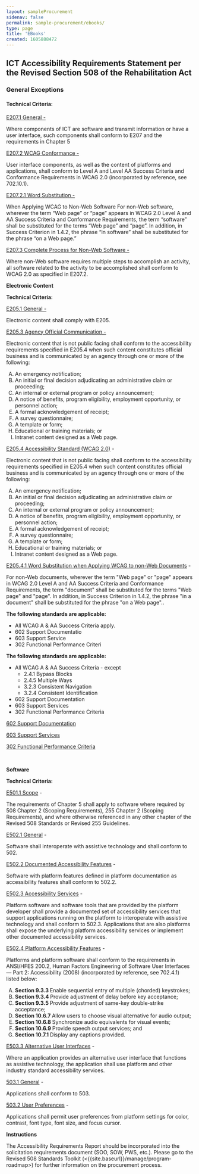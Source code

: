```yaml
---
layout: sampleProcurement 
sidenav: false 
permalink: sample-procurement/ebooks/
type: page
title: 'EBooks'
created: 1605888472
---
```


## **ICT Accessibility Requirements Statement per the Revised Section 508 of the Rehabilitation Act**

### **General Exceptions**

#### **Technical Criteria:**

[E207.1 General -][1]

Where components of ICT are software and transmit information or have a user interface, such components shall conform to E207 and the requirements in Chapter 5

[E207.2 WCAG Conformance -][1]

User interface components, as well as the content of platforms and applications, shall conform to Level A and Level AA Success Criteria and Conformance Requirements in WCAG 2.0 (incorporated by reference, see 702.10.1).

[E207.2.1 Word Substitution -][1]

When Applying WCAG to Non-Web Software For non-Web software, wherever the term “Web page” or “page” appears in WCAG 2.0 Level A and AA Success Criteria and Conformance Requirements, the term “software” shall be substituted for the terms “Web page” and “page”. In addition, in Success Criterion in 1.4.2, the phrase “in software” shall be substituted for the phrase “on a Web page.”

[E207.3 Complete Process for Non-Web Software -][1]

Where non-Web software requires multiple steps to accomplish an activity, all software related to the activity to be accomplished shall conform to WCAG 2.0 as specified in E207.2.

**Electronic Content**

**Technical Criteria:**

[E205.1 General -][2]

Electronic content shall comply with E205.

[E205.3 Agency Official Communication -][3]

Electronic content that is not public facing shall conform to the accessibility requirements specified in E205.4 when such content constitutes official business and is communicated by an agency through one or more of the following:

<ol style="list-style-type:upper-alpha">
  <li>
    An emergency notification;
  </li>
  <li>
    An initial or final decision adjudicating an administrative claim or proceeding;
  </li>
  <li>
    An internal or external program or policy announcement;
  </li>
  <li>
    A notice of benefits, program eligibility, employment opportunity, or personnel action;
  </li>
  <li>
    A formal acknowledgement of receipt;
  </li>
  <li>
    A survey questionnaire;
  </li>
  <li>
    A template or form;
  </li>
  <li>
    Educational or training materials; or
  </li>
  <li>
    Intranet content designed as a Web page.
  </li>
</ol>

[E205.4 Accessibility Standard (WCAG 2.0)][3] -

Electronic content that is not public facing shall conform to the accessibility requirements specified in E205.4 when such content constitutes official business and is communicated by an agency through one or more of the following:

<ol style="list-style-type:upper-alpha">
  <li>
    An emergency notification;
  </li>
  <li>
    An initial or final decision adjudicating an administrative claim or proceeding;
  </li>
  <li>
    An internal or external program or policy announcement;
  </li>
  <li>
    A notice of benefits, program eligibility, employment opportunity, or personnel action;
  </li>
  <li>
    A formal acknowledgement of receipt;
  </li>
  <li>
    A survey questionnaire;
  </li>
  <li>
    A template or form;
  </li>
  <li>
    Educational or training materials; or
  </li>
  <li>
    Intranet content designed as a Web page.
  </li>
</ol>

[E205.4.1 Word Substitution when Applying WCAG to non-Web Documents][3] -

For non-Web documents, wherever the term "Web page" or "page" appears in WCAG 2.0 Level A and AA Success Criteria and Conformance Requirements, the term "document" shall be substituted for the terms "Web page" and "page". In addition, in Success Criterion in 1.4.2, the phrase "in a document" shall be substituted for the phrase "on a Web page"..

**The following standards are applicable:**

  * All WCAG A & AA Success Criteria apply.
  * 602 Support Documentatio
  * 603 Support Service
  * 302 Functional Performance Criteri

**The following standards are applicable:**

  * All WCAG A & AA Success Criteria - except 
      * 2.4.1 Bypass Blocks
      * 2.4.5 Multiple Ways
      * 3.2.3 Consistent Navigation
      * 3.2.4 Consistent Identification
  * 602 Support Documentation
  * 603 Support Services
  * 302 Functional Performance Criteria

[602 Support Documentation][4]&nbsp;

[603 Support Services][4]

[302 Functional Performance Criteria][4]

&nbsp;

**Software**

**Technical Criteria:**

[E501.1 Scope][5] -

The requirements of Chapter 5 shall apply to software where required by 508 Chapter 2 (Scoping Requirements), 255 Chapter 2 (Scoping Requirements), and where otherwise referenced in any other chapter of the Revised 508 Standards or Revised 255 Guidelines.

[E502.1 General][6] -

Software shall interoperate with assistive technology and shall conform to 502.

[E502.2 Documented Accessibility Features][7] -

Software with platform features defined in platform documentation as accessibility features shall conform to 502.2.

[E502.3 Accessibility Services][7] -

Platform software and software tools that are provided by the platform developer shall provide a documented set of accessibility services that support applications running on the platform to interoperate with assistive technology and shall conform to 502.3. Applications that are also platforms shall expose the underlying platform accessibility services or implement other documented accessibility services.

[E502.4 Platform Accessibility Features][7] -

Platforms and platform software shall conform to the requirements in ANSI/HFES 200.2, Human Factors Engineering of Software User Interfaces — Part 2: Accessibility (2008) (incorporated by reference, see 702.4.1) listed below:

<ol style="list-style-type:upper-alpha">
  <li>
    <strong>Section 9.3.3 </strong>Enable sequential entry of multiple (chorded) keystrokes;
  </li>
  <li>
    <strong>Section 9.3.4 </strong>Provide adjustment of delay before key acceptance;
  </li>
  <li>
    <strong>Section 9.3.5 </strong>Provide adjustment of same-key double-strike acceptance;
  </li>
  <li>
    <strong>Section 10.6.7 </strong>Allow users to choose visual alternative for audio output;
  </li>
  <li>
    <strong>Section 10.6.8 </strong>Synchronize audio equivalents for visual events;
  </li>
  <li>
    <strong>Section 10.6.9 </strong>Provide speech output services; and
  </li>
  <li>
    <strong>Section 10.7.1 </strong>Display any captions provided.
  </li>
</ol>

[E503.3 Alternative User Interfaces][8] -

Where an application provides an alternative user interface that functions as assistive technology, the application shall use platform and other industry standard accessibility services.

[503.1 General][9] -

Applications shall conform to 503.

[503.2 User Preferences][9] -

Applications shall permit user preferences from platform settings for color, contrast, font type, font size, and focus cursor.

**Instructions**

The Accessibility Requirements Report should be incorporated into the solicitation requirements document (SOO, SOW, PWS, etc.). Please go to the Revised 508 Standards Toolkit (<{{site.baseurl}}/manage/program-roadmap>) for further information on the procurement process.

 [1]: {{site.baseurl}}/ict-accessibility#e207_1__e207_2__e207_3
 [2]: {{site.baseurl}}/ict-accessibility#e205_1_general
 [3]: {{site.baseurl}}/ict-accessibility#e205_3__e205_4__e205_4_1
 [4]: {{site.baseurl}}/ict-accessibility#602__603__302
 [5]: {{site.baseurl}}/ict-accessibility#e501_1_scope
 [6]: {{site.baseurl}}/ict-accessibility#e502_1_general
 [7]: {{site.baseurl}}/ict-accessibility#e502_2__e502_3__e502_4
 [8]: {{site.baseurl}}/ict-accessibility#e503_3_alternative_user_interfaces
 [9]: {{site.baseurl}}/ict-accessibility#503_1__503_2